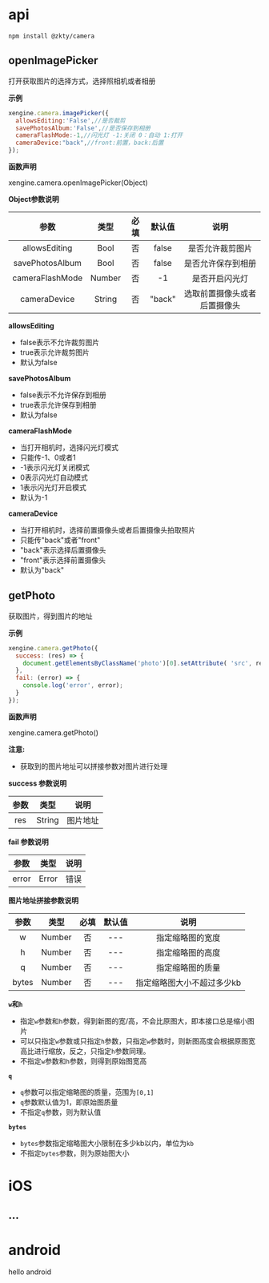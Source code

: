 




# api

```
npm install @zkty/camera
```

## openImagePicker

打开获取图片的选择方式，选择照相机或者相册

**示例**	

```javascript
xengine.camera.imagePicker({              
  allowsEditing:'False',//是否裁剪             
  savePhotosAlbum:'False',//是否保存到相册              
  cameraFlashMode:-1,//闪光灯 -1:关闭 0：自动 1:打开         
  cameraDevice:"back",//front:前置，back:后置        
});
```

**函数声明**

xengine.camera.openImagePicker(Object)

**Object参数说明**	

|      参数       |  类型  | 必填 | 默认值 |             说明             |
| :-------------: | :----: | :--: | :----: | :--------------------------: |
|  allowsEditing  |  Bool  |  否  | false  |       是否允许裁剪图片       |
| savePhotosAlbum |  Bool  |  否  | false  |      是否允许保存到相册      |
| cameraFlashMode | Number |  否  |   -1   |        是否开启闪光灯        |
|  cameraDevice   | String |  否  | "back" | 选取前置摄像头或者后置摄像头 |

**allowsEditing** 

- false表示不允许裁剪图片
- true表示允许裁剪图片
- 默认为false



**savePhotosAlbum** 

- false表示不允许保存到相册
- true表示允许保存到相册
- 默认为false



**cameraFlashMode** 

- 当打开相机时，选择闪光灯模式
- 只能传-1、0或者1
- -1表示闪光灯关闭模式
- 0表示闪光灯自动模式
- 1表示闪光灯开启模式
- 默认为-1



**cameraDevice** 

- 当打开相机时，选择前置摄像头或者后置摄像头拍取照片
- 只能传"back"或者"front"
- "back"表示选择后置摄像头
- "front"表示选择前置摄像头
- 默认为"back"



## getPhoto

获取图片，得到图片的地址

**示例**	

```javascript
xengine.camera.getPhoto({
  success: (res) => {       
    document.getElementsByClassName('photo')[0].setAttribute( 'src', res+'?w=100&h=100&q=0.5&bytes=1024');             
  },                
  fail: (error) => {                
    console.log('error', error);                
  }           
});
```

**函数声明**

xengine.camera.getPhoto()

**注意:**

- 获取到的图片地址可以拼接参数对图片进行处理

**success 参数说明**

| 参数 |  类型  |   说明   |
| :--: | :----: | :------: |
| res  | String | 图片地址 |

**fail 参数说明**

| 参数  | 类型  | 说明 |
| :---: | :---: | :--: |
| error | Error | 错误 |

**图片地址拼接参数说明**	

| 参数  |  类型  | 必填 | 默认值 |            说明            |
| :---: | :----: | :--: | :----: | :------------------------: |
|   w   | Number |  否  |  ---   |      指定缩略图的宽度      |
|   h   | Number |  否  |  ---   |      指定缩略图的高度      |
|   q   | Number |  否  |  ---   |      指定缩略图的质量      |
| bytes | Number |  否  |  ---   | 指定缩略图大小不超过多少kb |

**`w`和`h`**

- 指定`w`参数和`h`参数，得到新图的宽/高，不会比原图大，即本接口总是缩小图片
- 可以只指定`w`参数或只指定`h`参数，只指定`w`参数时，则新图高度会根据原图宽高比进行缩放，反之，只指定`h`参数同理。
- 不指定`w`参数和`h`参数，则得到原始图宽高

**`q`**

- `q`参数可以指定缩略图的质量，范围为`[0,1]`
- `q`参数默认值为1，即原始图质量
- 不指定`q`参数，则为默认值

**`bytes`**

- `bytes`参数指定缩略图大小限制在多少kb以内，单位为`kb`
- 不指定`bytes`参数，则为原始图大小	


# iOS
## ...


# android
hello android


